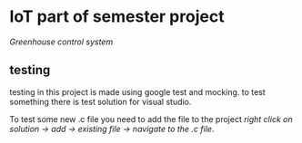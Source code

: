 # IoT part of semester project

*Greenhouse control system*

## testing
testing in this project is made using google test and mocking.
to test something there is test solution for visual studio.

To test some new .c file you need to add the file to the project _right click on solution -> add -> existing file -> navigate to the .c file_.

